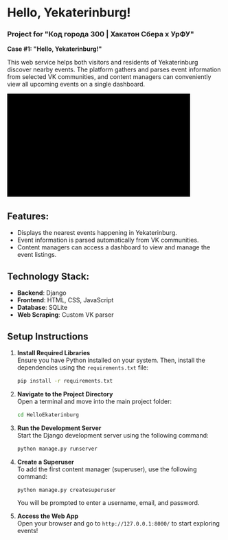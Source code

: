 # Hello, Yekaterinburg!

### Project for "Код города 300 | Хакатон Сбера x УрФУ"  
**Case #1: "Hello, Yekaterinburg!"**

This web service helps both visitors and residents of Yekaterinburg discover nearby events. The platform gathers and parses event information from selected VK communities, and content managers can conveniently view all upcoming events on a single dashboard.

![Demo GIF](demo.gif)

## Features:
- Displays the nearest events happening in Yekaterinburg.
- Event information is parsed automatically from VK communities.
- Content managers can access a dashboard to view and manage the event listings.

## Technology Stack:
- **Backend**: Django
- **Frontend**: HTML, CSS, JavaScript
- **Database**: SQLite
- **Web Scraping**: Custom VK parser

## Setup Instructions

1. **Install Required Libraries**  
   Ensure you have Python installed on your system. Then, install the dependencies using the `requirements.txt` file:
   ```bash
   pip install -r requirements.txt
   ```

2. **Navigate to the Project Directory**  
   Open a terminal and move into the main project folder:
   ```bash
   cd HelloEkaterinburg
   ```

3. **Run the Development Server**  
   Start the Django development server using the following command:
   ```bash
   python manage.py runserver
   ```

4. **Create a Superuser**  
   To add the first content manager (superuser), use the following command:
   ```bash
   python manage.py createsuperuser
   ```
   You will be prompted to enter a username, email, and password.

5. **Access the Web App**  
   Open your browser and go to `http://127.0.0.1:8000/` to start exploring events!
   
